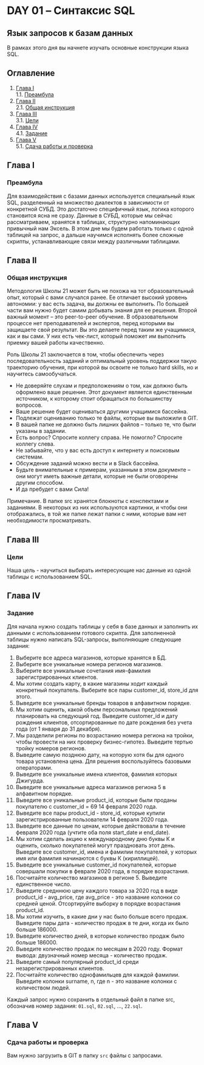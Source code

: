 # DAY 01 – Синтаксис SQL
## Язык запросов к базам данных
В рамках этого дня вы начнете изучать основные конструкции языка SQL.

## Оглавление

1. [Глава I](#глава-i) \
    1.1. [Преамбула](#преамбула)
2. [Глава II](#глава-ii) \
    2.1. [Общая инструкция](#общая-инструкция)
3. [Глава III](#глава-iii) \
    3.1. [Цели](#цели)
4. [Глава IV](#глава-iv) \
    4.1. [Задание](#задание)
5. [Глава V](#глава-v) \
    5.1. [Сдача работы и проверка](#сдача-работы-и-проверка)

## Глава I
### Преамбула

Для взаимодействия с базами данных используется специальный язык SQL, разделенный на множество диалектов в зависимости от конкретной СУБД. Это достаточно специфичный язык, логика которого становится ясна не сразу. Данные в СУБД, которые мы сейчас рассматриваем, хранятся в таблицах, структурно напоминающих привычный нам Эксель. В этом дне мы будем работать только с одной таблицей на запрос, а дальше научимся исполнять более сложные скрипты, устанавливающие связи между различными таблицами.


## Глава II
### Общая инструкция

Методология Школы 21 может быть не похожа на тот образовательный опыт, который с вами случался ранее. Ее отличает высокий уровень автономии: у вас есть задача, вы должны ее выполнить. По большей части вам нужно будет самим добывать знания для ее решения. Второй важный момент – это peer-to-peer обучение. В образовательном процессе нет преподавателей и экспертов, перед которыми вы защищаете свой результат. Вы это делаете перед таким же учащимися, как и вы сами. У них есть чек-лист, который поможет им выполнить приемку вашей работы качественно.

Роль Школы 21 заключается в том, чтобы обеспечить через последовательность заданий и оптимальный уровень поддержки такую траекторию обучения, при которой вы освоите не только hard skills, но и научитесь самообучаться.

* Не доверяйте слухам и предположениям о том, как должно быть оформлено ваше решение. Этот документ является единственным источником, к которому стоит обращаться по большинству вопросов.
* Ваше решение будет оцениваться другими учащимися бассейна.
* Подлежат оцениванию только те файлы, которые вы выложили в GIT.
* В вашей папке не должно быть лишних файлов – только те, что были указаны в задании.
* Есть вопрос? Спросите коллегу справа. Не помогло? Спросите коллегу слева.
* Не забывайте, что у вас есть доступ к интернету и поисковым системам.
* Обсуждение заданий можно вести и в Slack бассейна.
* Будьте внимательные к примерам, указанным в этом документе – они могут иметь важные детали, которые не были оговорены другим способом.
* И да пребудет с вами Сила!

Примечание. В папке src хранятся блокноты с конспектами и заданиями. В некоторых из них используются картинки, и чтобы они отображались, в той же папке лежат папки с ними, которые вам нет необходимости просматривать.



## Глава III
### Цели

Наша цель - научиться выбирать интересующие нас данные из одной таблицы с использованием SQL.

## Глава IV
### Задание

Для начала нужно создать таблицы у себя в базе данных и заполнить их данными с использованием готового скрипта. Для заполненной таблицы нужно написать SQL-запросы, выполняющие следующие задания:

1. Выберите все адреса магазинов, которые хранятся в БД. 
2. Выберите все уникальные номера регионов магазинов. 
3. Выберите все уникальные сочетания имя-фамилия зарегистрированных клиентов. 
4. Мы хотим создать карту, в какие магазины ходит каждый конкретный покупатель. Выберите все пары customer_id, store_id для этого. 
5. Выведите все уникальные бренды товаров в алфавитном порядке. 
6. Мы хотим оценить, какой объем персональных предложений планировать на следующий год. Выведите customer_id и дату рождения клиентов, отсортированные по дате рождения без учета года (от 1 января до 31 декабря). 
7. Мы разделили регионы по возрастанию номера региона на тройки, чтобы провести на них проверку бизнес-гипотез. Выведите тертью тройку номеров регионов. 
8. Выведите самую позднюю дату, на которую хотя бы для одного товара установлена цена. Для решения воспользуйтесь базовыми операторами.
9. Выведите все уникальные имена клиентов, фамилия которых Джигурда. 
10. Выведите все уникальные адреса магазинов региона 5 в алфавитном порядке. 
11. Выведите все уникальные product_id, которые были проданы покупателю с customer_id = 69 14 февраля 2020 года. 
12. Выведите все пары product_id - store_id, которые купили зарегистрированные пользователи 14 февраля 2020 года. 
13. Выведите все данные по ценам, которые действовали в течение февраля 2020 года (учтите оба поля start_date и end_date). 
14. Мы хотим сделать акцию к международному дню буквы К и оценить, сколько покупателей могут праздновать этот день. Выведите все customer_id, имена и фамилии покупателей, у которых имя или фамилия начинаются с буквы К (кириллицей). 
15. Выведите все уникальные customer_id покупателей, которые совершали покупки в феврале 2020 года, в порядке возрастания. 
16. Посчитайте количество магазинов в регионе 5. Выведите единственное число. 
17. Выведите средннюю цену каждого товара за 2020 год в виде product_id - avg_price, где avg_price - это название колонки со средней ценой. Отсортируйте выборку в порядке возрастания product_id. 
18. Мы хотим изучить, в какие дни у нас было больше всего продаж. Выведите пары дата - количество продаж в те дни, когда их было больше 186000. 
19. Выведите количество дней, в которые количество продаж было больше 186000. 
20. Выведите количество продаж по месяцам в 2020 году. Формат вывода: двузначный номер месяца - количество продаж. 
21. Выведите самый популярный product_id среди незарегистрированных клиентов. 
22. Посчитайте количество однофамильцев для каждой фамилии. Выведите колонки surname, n, где n - это название колонки с количеством людей. 


Каждый запрос нужно сохранить в отдельный файл в папке src, обозначив номер задания: `01.sql`, `02.sql`, ..., `22.sql`.

## Глава V
### Сдача работы и проверка

Вам нужно загрузить в GIT в папку `src` файлы с запросами.